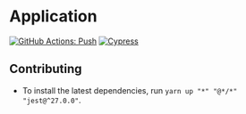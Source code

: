 # Application

[![GitHub Actions: Push](https://github.com/CharlesStover/monorepo-template/actions/workflows/application-push.yml/badge.svg?branch=main)](https://github.com/CharlesStover/monorepo-template/actions/workflows/application-push.yml)
[![Cypress](https://img.shields.io/endpoint?url=https://dashboard.cypress.io/badge/simple/4akrvv/main&label=Cypress&style=flat)](https://dashboard.cypress.io/projects/4akrvv/runs)

## Contributing

- To install the latest dependencies, run `yarn up "*" "@*/*" "jest@^27.0.0"`.
